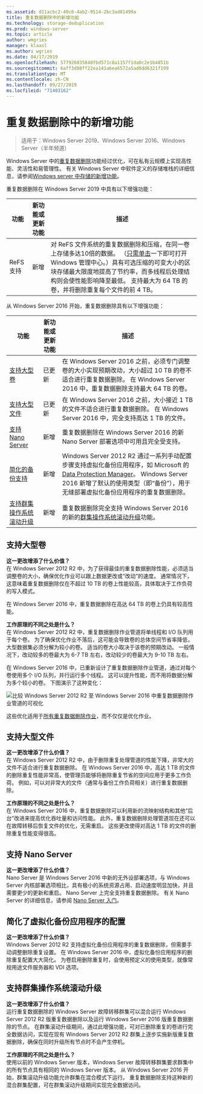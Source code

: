 ```yaml
---
ms.assetid: d11acbc2-40c6-4ab2-9514-2bc3ad81499a
title: 重复数据删除中的新增功能
ms.technology: storage-deduplication
ms.prod: windows-server
ms.topic: article
author: wmgries
manager: klaasl
ms.author: wgries
ms.date: 04/17/2019
ms.openlocfilehash: 577926035840fbd571c8a1157f1da0c2e1b4851b
ms.sourcegitcommit: 6aff3d88ff22ea141a6ea6572a5ad8dd6321f199
ms.translationtype: MT
ms.contentlocale: zh-CN
ms.lasthandoff: 09/27/2019
ms.locfileid: "71403162"
---
```

# <a name="whats-new-in-data-deduplication"></a>重复数据删除中的新增功能

> 适用于：Windows Server 2019、Windows Server 2016、Windows Server（半年频道）

Windows Server 中的[重复数据删除](overview.md)功能经过优化，可在私有云规模上实现高性能、灵活性和易管理性。 有关 Windows Server 中软件定义的存储堆栈的详细信息，请参阅[Windows server 中存储的新增功能](../whats-new-in-storage.md)。

重复数据删除在 Windows Server 2019 中具有以下增强功能：

| 功能 | 新功能或更新功能 | 描述 |
|---------------|----------------|-------------|
| ReFS 支持  | 新增            | 对 ReFS 文件系统的重复数据删除和压缩，在同一卷上存储多达10倍的数据。 （[只需单击](https://www.youtube.com/watch?v=PRibTacyKko&feature=youtu.be)一下即可打开 Windows 管理中心。）具有可选压缩的可变大小的区块存储最大限度地提高了节约率，而多线程后处理结构则会使性能影响降至最低。 支持最大为 64 TB 的卷，并将删除重复每个文件的前 4 TB。|

从 Windows Server 2016 开始，重复数据删除具有以下增强功能：

| 功能 | 新功能或更新功能 | 描述 |
|---------------|----------------|-------------|
| [支持大型卷](whats-new.md#large-volume-support) | 已更新 | 在 Windows Server 2016 之前，必须专门调整卷的大小实现预期改动，大小超过 10 TB 的卷不适合进行重复数据删除。 在 Windows Server 2016 中，重复数据删除支持最大 64 TB 的卷。 |
| [支持大型文件](whats-new.md#large-file-support) | 已更新 | 在 Windows Server 2016 之前，大小接近 1 TB 的文件不适合进行重复数据删除。 在 Windows Server 2016 中，完全支持高达 1 TB 的文件。 |
| [支持 Nano Server](whats-new.md#nano-server-support) | 新增 | 重复数据删除在 Windows Server 2016 的新 Nano Server 部署选项中可用且完全受支持。 |
| [简化的备份支持](whats-new.md#simple-backup-support) | 新增 | Windows Server 2012 R2 通过一系列手动配置步骤支持虚拟化备份应用程序，如 Microsoft 的 [Data Protection Manager](https://technet.microsoft.com/library/hh758173.aspx)。 Windows Server 2016 新增了默认的使用类型（即“备份”），用于无缝部署虚拟化备份应用程序的重复数据删除。|
| [支持群集操作系统滚动升级](whats-new.md#cluster-upgrade-support) | 新增 | 重复数据删除完全支持 Windows Server 2016 的新的[群集操作系统滚动升级](../..//failover-clustering/cluster-operating-system-rolling-upgrade.md)功能。 |

## <a name="large-volume-support"></a>支持大型卷

**这一更改增添了什么价值？**  
在 Windows Server 2012 R2 中，为了获得最佳的重复数据删除性能，必须适当调整卷的大小，确保优化作业可以跟上数据更改或“改动”的速度。 通常情况下，这意味着重复数据删除仅在不超过 10 TB 的卷上性能较高，具体取决于工作负荷的写入模式。

在 Windows Server 2016 中，重复数据删除在高达 64 TB 的卷上仍具有较高性能。

**工作原理的不同之处是什么？**  
在 Windows Server 2012 R2 中，重复数据删除作业管道将单线程和 I/O 队列用于每个卷。 为了确保优化作业不落后，这可能会导致卷的总体空间节省率降低，大型数据集必须分解为较小的卷。 适当的卷大小取决于该卷的预期改动。 一般情况下，改动较多的卷最大为 6-7 TB 左右，改动较少的卷最大为 9-10 TB 左右。

在 Windows Server 2016 中，已重新设计了重复数据删除作业管道，通过对每个卷使用多个 I/O 队列，并行运行多个线程。 这可以提升性能，而不用将数据分解为多个较小的卷。 下图演示了这种变化：

![比较 Windows Server 2012 R2 至 Windows Server 2016 中重复数据删除作业管道的可视化](media/server-2016-dedup-job-pipeline.png)

这些优化适用于[所有重复数据删除作业](understand.md#job-info)，而不仅仅是优化作业。

## <a name="large-file-support"></a>支持大型文件
**这一更改增添了什么价值？**  
在 Windows Server 2012 R2 中，由于删除重复处理管道的性能下降，非常大的文件不适合进行重复数据删除。 在 Windows Server 2016 中，高达 1 TB 的文件的删除重复性能非常高，使管理员能够将删除重复节省的空间应用于更多工作负荷。 例如，可以对非常大的文件（通常与备份工作负荷相关）进行重复数据删除。

**工作原理的不同之处是什么？**  
在 Windows Server 2016 中，重复数据删除可以利用新的流映射结构和其他“后台”改进来提高优化吞吐量和访问性能。 此外，重复数据删除处理管道现在还可以在故障转移后恢复文件的优化，无需重启。 这些更改使得对高达 1 TB 的文件的删除重复性能变得很高。

## <a name="nano-server-support"></a>支持 Nano Server
**这一更改增添了什么价值？**  
Nano Server 是 Windows Server 2016 中新的无外设部署选项，与 Windows Server 内核部署选项相比，具有极小的系统资源占用、启动速度明显加快，并且需要更少的更新和重启。 Nano Server 上完全支持重复数据删除。 有关 Nano Server 的详细信息，请参阅 [Nano Server 入门](../../get-started/getting-started-with-nano-server.md)。

## <a name="simple-backup-support">简化了虚拟化备份应用程序的配置</a>
**这一更改增添了什么价值？**  
Windows Server 2012 R2 支持虚拟化备份应用程序的重复数据删除，但需要手动调整删除重复设置。 在 Windows Server 2016 中，虚拟化备份应用程序的删除重复配置大大简化。 为卷启用删除重复时，会使用预定义的使用类型，就像常规用途文件服务器和 VDI 选项。

## <a name="cluster-upgrade-support">支持群集操作系统滚动升级</a>
**这一更改增添了什么价值？**  
运行重复数据删除的 Windows Server 故障转移群集可以混合运行 Windows Server 2012 R2 版重复数据删除以及运行 Windows Server 2016 版重复数据删除的节点。 在群集滚动升级期间，通过此增强功能，可对已删除重复的卷进行完全数据访问，实现在现有 Windows Server 2012 R2 群集上逐步实施新版重复数据删除，确保在同时升级所有节点时不会产生停机。

**工作原理的不同之处是什么？**<br />
使用以前的 Windows Server 版本，Windows Server 故障转移群集要求群集中的所有节点具有相同的 Windows Server 版本。 从 Windows Server 2016 开始，群集滚动升级功能允许群集在混合模式下运行。 重复数据删除支持这种新的混合群集配置，可在群集滚动升级期间实现完全数据访问。
